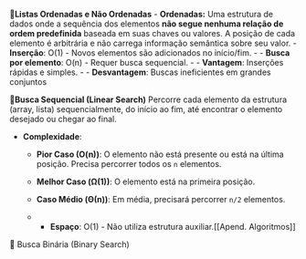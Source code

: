 
📌**Listas Ordenadas e Não Ordenadas**
	- **Ordenadas:** Uma estrutura de dados onde a sequência dos elementos **não segue nenhuma relação de ordem predefinida** baseada em suas chaves ou valores. A posição de cada elemento é arbitrária e não carrega informação semântica sobre seu valor.
		-**Inserção**: O(1) - Novos elementos são adicionados no início/fim.
		- 
		 - **Busca por elemento**: O(n) - Requer busca sequencial.
		 - 
		 - **Vantagem**: Inserções rápidas e simples.
		 - 
		 - **Desvantagem**: Buscas ineficientes em grandes conjuntos


📌**Busca Sequencial (Linear Search)**
 Percorre cada elemento da estrutura (array, lista) sequencialmente, do início ao fim, até encontrar o elemento desejado ou chegar ao final.
    
- **Complexidade**:
    
    - **Pior Caso (O(n))**: O elemento não está presente ou está na última posição. Precisa percorrer todos os `n` elementos.
        
    - **Melhor Caso (Ω(1))**: O elemento está na primeira posição.
        
    - **Caso Médio (Θ(n))**: Em média, precisará percorrer `n/2` elementos.
    
    - - **Espaço**: O(1) - Não utiliza estrutura auxiliar.[[Apend. Algoritmos]]
    


📌 Busca Binária (Binary Search)